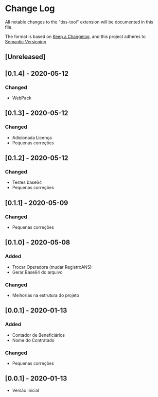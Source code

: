 # Change Log

All notable changes to the "tiss-tool" extension will be documented in this file.


The format is based on [Keep a Changelog](https://keepachangelog.com/en/1.0.0/),
and this project adheres to [Semantic Versioning](https://semver.org/spec/v2.0.0.html).


## [Unreleased]
## [0.1.4] - 2020-05-12
### Changed
- WebPack

## [0.1.3] - 2020-05-12
### Changed
- Adicionada Licença
- Pequenas correções

## [0.1.2] - 2020-05-12
### Changed
- Testes base64
- Pequenas correções

## [0.1.1] - 2020-05-09
### Changed
- Pequenas correções

## [0.1.0] - 2020-05-08
### Added
- Trocar Operadora (mudar RegistroANS)
- Gerar Base64 do arquivo

### Changed
- Melhorias na estrutura do projeto

## [0.0.1] - 2020-01-13
### Added
- Contador de Beneficiários
- Nome do Contratado

### Changed
- Pequenas correções

## [0.0.1] - 2020-01-13
- Versão inicial